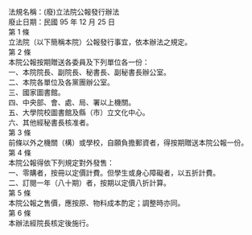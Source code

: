 法規名稱：(廢)立法院公報發行辦法  
廢止日期：民國 95 年 12 月 25 日  
第 1 條  
立法院（以下簡稱本院）公報發行事宜，依本辦法之規定。  
第 2 條  
本院公報按期贈送各委員及下列單位各一份：  
一、本院院長、副院長、秘書長、副秘書長辦公室。  
二、本院各單位及各黨團辦公室。  
三、國家圖書館。  
四、中央部、會、處、局、署以上機關。  
五、大學院校圖書館及縣（市）立文化中心。  
六、其他經秘書長核准者。  
第 3 條  
前條以外之機關（構）或學校，自願負擔郵資者，得按期贈送本院公報一份。  
第 4 條  
本院公報得依下列規定對外發售：  
一、零購者，按冊以定價計費。但學生或身心障礙者，以五折計費。  
二、訂閱一年（八十期）者，按期以定價八折計算。  
第 5 條  
本院公報之售價，應按原、物料成本酌定；調整時亦同。  
第 6 條  
本辦法經院長核定後施行。  


